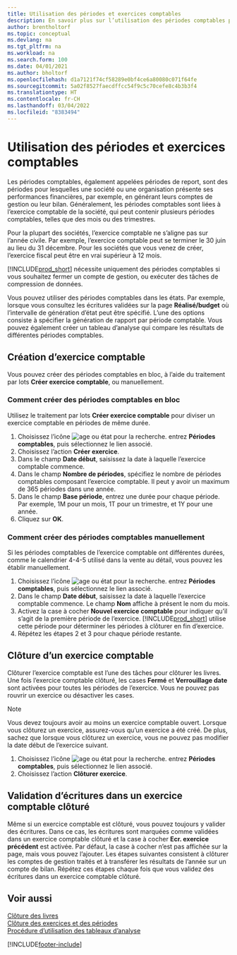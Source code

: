 ```yaml
---
title: Utilisation des périodes et exercices comptables
description: En savoir plus sur l’utilisation des périodes comptables pour définir le moment où votre société fait état de ses performances financières.
author: brentholtorf
ms.topic: conceptual
ms.devlang: na
ms.tgt_pltfrm: na
ms.workload: na
ms.search.form: 100
ms.date: 04/01/2021
ms.author: bholtorf
ms.openlocfilehash: d1a7121f74cf58289e0bf4ce6a80080c071f64fe
ms.sourcegitcommit: 5a02f8527faecdffcc54f9c5c70cefe8c4b3b3f4
ms.translationtype: HT
ms.contentlocale: fr-CH
ms.lasthandoff: 03/04/2022
ms.locfileid: "8383494"
---
```

# <a name="working-with-accounting-periods-and-fiscal-years"></a>Utilisation des périodes et exercices comptables

Les périodes comptables, également appelées périodes de report, sont des périodes pour lesquelles une société ou une organisation présente ses performances financières, par exemple, en générant leurs comptes de gestion ou leur bilan. Généralement, les périodes comptables sont liées à l’exercice comptable de la société, qui peut contenir plusieurs périodes comptables, telles que des mois ou des trimestres.

Pour la plupart des sociétés, l’exercice comptable ne s’aligne pas sur l’année civile. Par exemple, l’exercice comptable peut se terminer le 30 juin au lieu du 31 décembre. Pour les sociétés que vous venez de créer, l’exercice fiscal peut être en vrai supérieur à 12 mois.  

[!INCLUDE[prod_short](includes/prod_short.md)] nécessite uniquement des périodes comptables si vous souhaitez fermer un compte de gestion, ou exécuter des tâches de compression de données. 

Vous pouvez utiliser des périodes comptables dans les états. Par exemple, lorsque vous consultez les écritures validées sur la page **Réalisé/budget** où l’intervalle de génération d’état peut être spécifié. L’une des options consiste à spécifier la génération de rapport par période comptable. Vous pouvez également créer un tableau d’analyse qui compare les résultats de différentes périodes comptables.

## <a name="creating-a-new-fiscal-year"></a>Création d’exercice comptable

Vous pouvez créer des périodes comptables en bloc, à l’aide du traitement par lots **Créer exercice comptable**, ou manuellement.

### <a name="how-to-create-accounting-periods-in-bulk"></a>Comment créer des périodes comptables en bloc

Utilisez le traitement par lots **Créer exercice comptable** pour diviser un exercice comptable en périodes de même durée.  

1. Choisissez l’icône ![age ou état pour la recherche.](media/ui-search/search_small.png "Icône Page ou état pour la recherche") entrez **Périodes comptables**, puis sélectionnez le lien associé.  
2. Choisissez l’action **Créer exercice**.  <!--What about the Scheduling option? Should we mention that? There's also the Report Output Type field...-->
3. Dans le champ **Date début**, saisissez la date à laquelle l’exercice comptable commence.  
4. Dans le champ **Nombre de périodes**, spécifiez le nombre de périodes comptables composant l’exercice comptable. Il peut y avoir un maximum de 365 périodes dans une année.  
5. Dans le champ **Base période**, entrez une durée pour chaque période. Par exemple, 1M pour un mois, 1T pour un trimestre, et 1Y pour une année.  
6. Cliquez sur **OK**.  

### <a name="how-to-create-accounting-periods-manually"></a>Comment créer des périodes comptables manuellement

Si les périodes comptables de l’exercice comptable ont différentes durées, comme le calendrier 4-4-5 utilisé dans la vente au détail, vous pouvez les établir manuellement.  
  
1. Choisissez l’icône ![age ou état pour la recherche.](media/ui-search/search_small.png "Icône Page ou état pour la recherche") entrez **Périodes comptables**, puis sélectionnez le lien associé.  
2. Dans le champ **Date début**, saisissez la date à laquelle l’exercice comptable commence. Le champ **Nom** affiche à présent le nom du mois.  
3. Activez la case à cocher **Nouvel exercice comptable** pour indiquer qu’il s’agit de la première période de l’exercice. [!INCLUDE[prod_short](includes/prod_short.md)] utilise cette période pour déterminer les périodes à clôturer en fin d’exercice.
4. Répétez les étapes 2 et 3 pour chaque période restante.  

## <a name="closing-a-fiscal-year"></a>Clôture d’un exercice comptable

Clôturer l’exercice comptable est l’une des tâches pour clôturer les livres. Une fois l’exercice comptable clôturé, les cases **Fermé** et **Verrouillage date** sont activées pour toutes les périodes de l’exercice. Vous ne pouvez pas rouvrir un exercice ou désactiver les cases.

> [!NOTE]  
> Vous devez toujours avoir au moins un exercice comptable ouvert. Lorsque vous clôturez un exercice, assurez-vous qu’un exercice a été créé. De plus, sachez que lorsque vous clôturez un exercice, vous ne pouvez pas modifier la date début de l’exercice suivant.

1. Choisissez l’icône ![age ou état pour la recherche.](media/ui-search/search_small.png "Icône Page ou état pour la recherche") entrez **Périodes comptables**, puis sélectionnez le lien associé.  
2. Choisissez l’action **Clôturer exercice**.  

## <a name="posting-entries-to-a-closed-fiscal-year"></a>Validation d’écritures dans un exercice comptable clôturé

Même si un exercice comptable est clôturé, vous pouvez toujours y valider des écritures. Dans ce cas, les écritures sont marquées comme validées dans un exercice comptable clôturé et la case à cocher **Ecr. exercice précédent** est activée. Par défaut, la case à cocher n’est pas affichée sur la page, mais vous pouvez l’ajouter. Les étapes suivantes consistent à clôturer les comptes de gestion traités et à transférer les résultats de l’année sur un compte de bilan. Répétez ces étapes chaque fois que vous validez des écritures dans un exercice comptable clôturé.

## <a name="see-also"></a>Voir aussi

[Clôture des livres](year-close-books.md)  
[Clôture des exercices et des périodes](year-close-years-periods.md)  
[Procédure d’utilisation des tableaux d’analyse](bi-how-work-account-schedule.md)  


[!INCLUDE[footer-include](includes/footer-banner.md)]